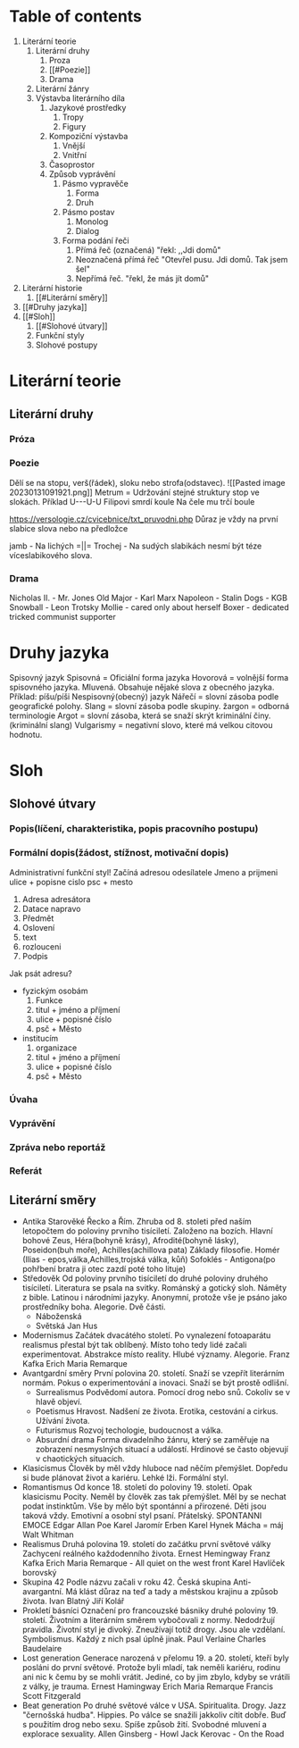 # Table of contents
1. Literární teorie
	1. Literární druhy
		1. Proza
		2. [[#Poezie]]
		3. Drama
	2. Literární žánry
	3. Výstavba literárního díla
		1. Jazykové prostředky
			1. Tropy
			2. Figury
		3. Kompoziční výstavba
			1. Vnější
			2. Vnitřní
		4. Časoprostor
		5. Způsob vyprávění
			1. Pásmo vypravěče
				1. Forma
				2. Druh
			2. Pásmo postav
				1. Monolog
				2. Dialog
			3. Forma podání řeči
				1. Přímá řeč (označená) "řekl: ,,Jdi domů"
				2. Neoznačená přímá řeč "Otevřel pusu. Jdi domů. Tak jsem šel"
				3. Nepřímá řeč. "řekl, že más jít domů"
2. Literární historie
	1. [[#Literární směry]]
3. [[#Druhy jazyka]]
4. [[#Sloh]]
	1. [[#Slohové útvary]]
	2. Funkční styly
	3. Slohové postupy


# Literární teorie
## Literární druhy
### Próza 
### Poezie
Dělí se na stopu, verš(řádek), sloku nebo strofa(odstavec).
![[Pasted image 20230131091921.png]]
Metrum = Udržování stejné struktury stop ve slokách.
Příklad U---U-U
Filipovi smrdí koule
Na čele mu trčí boule

https://versologie.cz/cvicebnice/txt_pruvodni.php
Důraz je vždy na první slabice slova nebo na předložce

jamb - Na lichých =||=
Trochej - Na sudých slabikách nesmí být téze víceslabikového slova.

### Drama
Nicholas II. - Mr. Jones
Old Major - Karl Marx
Napoleon - Stalin
Dogs - KGB
Snowball - Leon Trotsky
Mollie - cared only about herself
Boxer - dedicated tricked communist supporter


# Druhy jazyka
Spisovný jazyk
	Spisovná = Oficiální forma jazyka
	Hovorová = volnější forma spisovného jazyka. Mluvená. Obsahuje nějaké slova z obecného jazyka. Příklad: píšu/píši
Nespisovný(obecný) jazyk
	Nářečí = slovní zásoba podle geografické polohy.
	Slang = slovní zásoba podle skupiny.
		žargon = odborná terminologie 
		Argot = slovní zásoba, která se snaží skrýt kriminální činy. (kriminální slang)
	Vulgarismy = negativní slovo, které má velkou citovou hodnotu.

# Sloh
## Slohové útvary
### Popis(líčení, charakteristika, popis pracovního postupu)
### Formální dopis(žádost, stížnost, motivační dopis)
Administrativní funkční styl!
Začíná adresou odesílatele
Jmeno a prijmeni
ulice + popisne cislo
psc + mesto

1. Adresa adresátora
2. Datace napravo
3. Předmět
4. Oslovení
5. text
6. rozlouceni
7. Podpis

Jak psát adresu?
- fyzickým osobám
	1. Funkce 
	2. titul + jméno a příjmení
	3. ulice + popisné číslo
	4. psč + Město
- institucím
	1. organizace
	2. titul + jméno a příjmení
	3. ulice + popisné číslo
	4. psč + Město
### Úvaha
### Vyprávění
### Zpráva nebo reportáž
### Referát


## Literární směry
- Antika
	Starověké Řecko a Řím. Zhruba od 8. stoleti před naším letopočtem do poloviny prvního tisíciletí.
	Založeno na bozích. Hlavní bohové
	Zeus, Héra(bohyně krásy), Afrodité(bohyně lásky), Poseidon(buh moře), Achilles(achillova pata)
	Základy filosofie.
	 Homér (Ilias - epos,válka,Achilles,trojská válka, kůň)
	 Sofoklés - Antigona(po pohřbení bratra ji otec zazdí poté toho lituje)
- Středověk
	Od poloviny prvního tisíciletí do druhé poloviny druhého tisíciletí.
	Literatura se psala na svitky. Románský a gotický sloh. Náměty z bible. Latinou i národními jazyky. Anonymní, protože vše je psáno jako prostředníky boha. Alegorie.
	Dvě části. 
	- Náboženská
	- Světská
	Jan Hus
- Modernismus
	Začátek dvacátého století.
	 Po vynalezení fotoaparátu realismus přestal být tak oblíbený. Místo toho tedy lidé začali experimentovat. Abstrakce místo reality. Hlubé významy. Alegorie.
	Franz Kafka
	Erich Maria Remarque
- Avantgardní směry
	První polovina 20. století.
	Snaží se vzepřít literárním normám. Pokus o experimentování a inovaci. Snaží se být prostě odlišní.
	- Surrealismus
		Podvědomí autora. Pomocí drog nebo snů. Cokoliv se v hlavě objeví. 
	- Poetismus
		Hravost. Nadšení ze života. Erotika, cestování a cirkus. Užívání života.
	- Futurismus
		Rozvoj techologie, budoucnost a válka.
	- Absurdní drama
		Forma divadelního žánru, který se zaměřuje na zobrazení nesmyslných situací a událostí. Hrdinové se často objevují v chaotických situacích.
- Klasicismus
	Člověk by měl vždy hluboce nad něčím přemýšlet. Dopředu si bude plánovat život a kariéru. Lehké lži. Formální styl.
- Romantismus
	Od konce 18. století do poloviny 19. století.
	Opak klasicismu
	Pocity. Neměl by člověk zas tak přemýšlet. Měl by se nechat podat instinktům. Vše by mělo být spontánní a přirozené. Děti jsou taková vždy. Emotivní a osobní styl psaní. Přátelský. SPONTANNI EMOCE
	Edgar Allan Poe
	Karel Jaromír Erben
	Karel Hynek Mácha = máj
	Walt Whitman
- Realismus
	Druhá polovina 19. století do začátku první světové války
	 Zachycení reálného každodenního života.
	Ernest Hemingway
	Franz Kafka 
	Erich Maria Remarque - All quiet on the west front
	Karel Havlíček borovský
- Skupina 42
	Podle názvu začali v roku 42. Česká skupina
	Anti-avargantní.
	Má klást důraz na teď a tady a městskou krajinu a způsob života.
	Ivan Blatný
	Jiří Kolář
- Prokletí básníci
	Označení pro francouzské básniky druhé poloviny 19. století.
	Životním a literárním směrem vybočovali z normy. Nedodržují pravidla. Životní styl je divoký. Zneužívají totiž drogy. Jsou ale vzdělaní. Symbolismus. Každý z nich psal úplně jinak.
	Paul Verlaine
	Charles Baudelaire
- Lost generation
	Generace narozená v přelomu 19. a 20. století, kteří byly posláni do první světové.
	Protože byli mladí, tak neměli kariéru, rodinu ani nic k čemu by se mohli vrátit. Jediné, co by jim zbylo, kdyby se vrátili z války, je trauma.
	Ernest Hamingway
	Erich Maria Remarque
	Francis Scott Fitzgerald
- Beat generation
	Po druhé světové válce v USA.
	Spiritualita. Drogy. Jazz "černošská hudba". Hippies. Po válce se snažili jakkoliv cítit dobře. Buď s použitím drog nebo sexu. Spíše způsob žití. Svobodné mluvení a explorace sexuality. 
	Allen Ginsberg - Howl
	Jack Kerovac - On the Road